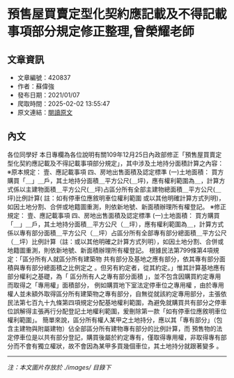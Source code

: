# 預售屋買賣定型化契約應記載及不得記載事項部分規定修正整理,曾榮耀老師

## 文章資訊
- 文章編號：420837
- 作者：蘇偉強
- 發布日期：2021/01/07
- 爬取時間：2025-02-02 13:55:47
- 原文連結：[閱讀原文](https://real-estate.get.com.tw/Columns/detail.aspx?no=420837)

## 內文
各位同學好
本日專欄為各位說明有關109年12月25日內政部修正「預售屋買賣定型化契約應記載及不得記載事項部分規定」，其中涉及土地持分面積計算之內容：
※原本規定：
壹、應記載事項
四、房地出售面積及認定標準
(一)土地面積：
買方購買「＿」＿戶，其土地持分面積＿平方公尺(＿坪)，應有權利範圍為＿，計算方式係以主建物面積＿平方公尺(＿坪)占區分所有全部主建物總面積＿平方公尺(＿坪)比例計算(
註：如有停車位應敘明車位權利範圍
或以其他明確計算方式列明)，如因土地分割、合併或地籍圖重測，則依新地號、新面積辦理所有權登記。
※修正規定：
壹、應記載事項
四、房地出售面積及認定標準
(一)土地面積：
買方購買「＿」＿戶，其土地持分面積＿平方公尺（＿坪），應有權利範圍為＿，計算方式係以專有部分面積＿平方公尺（＿坪）占區分所有全部專有部分總面積＿平方公尺（＿坪）比例計算（註：或以其他明確之計算方式列明），如因土地分割、合併或地籍圖重測，則依新地號、新面積辦理所有權登記。
根據民法第799條第4項規定：「區分所有人就區分所有建築物
共有部分及基地之應有部分，依其專有部分面積與專有部分總面積之比例定之
。但另有約定者，從其約定。」惟其計算基地應有部分權利之基礎，為「
區分所有人之專有部分面積
」，並不包含因購買約定專用而取得之「專用權」面積部分，
例如購買地下室法定停車位之專用權
，由於專用權人並未額外取得區分所有建築物之專有部分，自無從就該約定專用部分，主張依民法第七百九十九條第四項規定分配基地權利範圍，為避免就購買共有部分之停車位誤解得主張再行分配登記土地權利範圍，爰刪除第一款「如有停車位應敘明車位權利範圍」。
簡單來說，區分所有權人某甲之土地持分，應以其「專有部分」（包含主建物與附屬建物）佔全部區分所有建物專有部分的比例計算，而
預售物的法定停車位是以共有部分登記，購買後屬於約定專有，僅取得專用權，非取得專有部分而不會有獨立權狀，故不會因為某甲多買幾個車位，其土地持分就跟著變多
。

---
*注：本文圖片存放於 ./images/ 目錄下*
